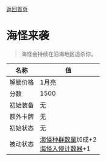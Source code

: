 [返回首页](index.md)  
# 海怪来袭  
> 海怪会持续在沿海地区追杀你。  
  
名称  |  值  
----  |  ----  
解锁价格  |  1月亮  
分数  |  1500  
初始装备  |  无  
额外卡牌  |  无  
初始状态  |  无  
被动状态  |  [海怪种群数量](Pop_Seahounds.md)加成+2<br>[海怪入侵计数器](SeaHoundRaidCounter.md)+1  
